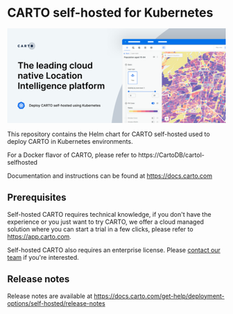 # CARTO self-hosted for Kubernetes

![](./img/header-k8s.png)

This repository contains the Helm chart for CARTO self-hosted used to deploy CARTO in Kubernetes environments.

For a Docker flavor of CARTO, please refer to https://CartoDB/cartol-selfhosted

Documentation and instructions can be found at https://docs.carto.com

## Prerequisites

Self-hosted CARTO requires technical knowledge, if you don't have the experience or you just want to try CARTO, we offer a cloud managed solution where you can start a trial in a few clicks, please refer to https://app.carto.com.

Self-hosted CARTO also requires an enterprise license. Please [contact our team](https://carto.com/request-live-demo) if you're interested.

## Release notes

Release notes are available at https://docs.carto.com/get-help/deployment-options/self-hosted/release-notes